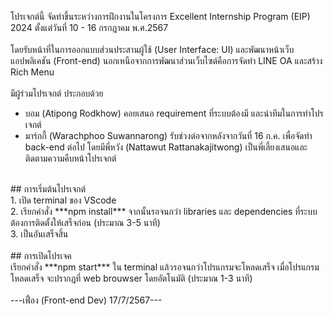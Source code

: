 โปรเจกต์นี้ จัดทำขึ้นระหว่างการฝึกงานในโครงการ Excellent Internship Program (EIP) 2024 ตั้งแต่วันที่ 10 - 16 กรกฎาคม พ.ศ.2567 <br>
<br>
โดยรับหน้าที่ในการออกแบบส่วนประสานผู้ใช้ (User Interface: UI) และพัฒนาหน้าเว็บแอปพลิเคชัน (Front-end) นอกเหนือจากการพัฒนาส่วนเว็บไซต์คือการจัดทำ LINE OA และสร้าง Rich Menu <br>
<br>
มีผู้ร่วมโปรเจกต์ ประกอบด้วย <br>
- บอม (Atipong Rodkhow) คอยเสนอ requirement ที่ระบบต้องมี และนำทีมในการทำโปรเจกต์
- มาร์กกี้ (Warachphoo Suwannarong) รับช่วงต่อจากหลังจากวันที่ 16 ก.ค. เพื่อจัดทำ back-end ต่อไป
โดยมีพี่หวัง (Nattawut Rattanakajitwong) เป็นพี่เลี้ยงเสนอและติดตามความคืบหน้าโปรเจกต์
<br>
## การเริ่มต้นโปรเจกต์ <br>
1. เปิด terminal ของ VScode <br>
2. เรียกคำสั่ง ***npm install*** จากนั้นรอจนกว่า libraries และ dependencies ที่ระบบต้องการติดตั้งให้เสร็จก่อน (ประมาณ 3-5 นาที) <br>
3. เป็นอันเสร็จสิ้น <br>
<br>
## การเปิดโปรเจค <br>
เรียกคำสั่ง ***npm start*** ใน terminal แล้วรอจนกว่าโปรแกรมจะโหลดเสร็จ เมื่อโปรแกรมโหลดเสร็จ จะปรากฎที่ web brouwser โดยอัตโนมัติ (ประมาณ 1-3 นาที) <br>
<br>
---เฟื่อง (Front-end Dev) 17/7/2567---
